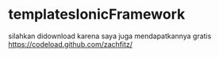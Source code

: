 # templatesIonicFramework
silahkan didownload karena saya juga mendapatkannya gratis	https://codeload.github.com/zachfitz/
